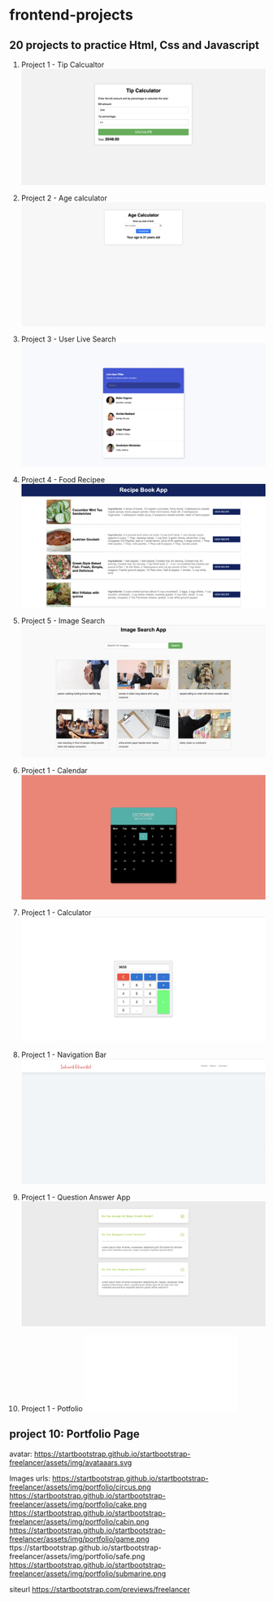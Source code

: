 # frontend-projects

## 20 projects to practice Html, Css and Javascript

 1. Project 1 - Tip Calcualtor
 ![Tip calculator](/project-images/project1-tip-calculator.png)

 2. Project 2 - Age calculator
 ![Tip calculator](/project-images/project2-age-calculator.png)

 3. Project 3 - User Live Search
 ![Tip calculator](/project-images/project3-live-search.png)

 4. Project 4 - Food Recipee
 ![Tip calculator](/project-images/project4-recipe-app.png)

 5. Project 5 - Image Search
 ![Tip calculator](/project-images/project5-image-search.png)

 6. Project 1 - Calendar
 ![Tip calculator](/project-images/project6-calender.png)

 7. Project 1 - Calculator
 ![Tip calculator](/project-images/project7-calculator.png)

 8. Project 1 - Navigation Bar
 ![Tip calculator](/project-images/project8-navbar.png)

 9. Project 1 - Question Answer App
 ![Tip calculator](/project-images/project9-question-answer.png)

 10. Project 1 - Potfolio
 ![Tip calculator](/project-images/project10-portfolio.pdf)



 ## project 10: Portfolio Page

 avatar:
 	https://startbootstrap.github.io/startbootstrap-freelancer/assets/img/avataaars.svg

 Images urls:
    https://startbootstrap.github.io/startbootstrap-freelancer/assets/img/portfolio/circus.png
    https://startbootstrap.github.io/startbootstrap-freelancer/assets/img/portfolio/cake.png
    https://startbootstrap.github.io/startbootstrap-freelancer/assets/img/portfolio/cabin.png
    https://startbootstrap.github.io/startbootstrap-freelancer/assets/img/portfolio/game.png
    ttps://startbootstrap.github.io/startbootstrap-freelancer/assets/img/portfolio/safe.png
    https://startbootstrap.github.io/startbootstrap-freelancer/assets/img/portfolio/submarine.png
 

 siteurl
   https://startbootstrap.com/previews/freelancer